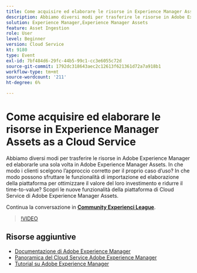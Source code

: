 ```yaml
---
title: Come acquisire ed elaborare le risorse in Experience Manager Assets as a Cloud Service
description: Abbiamo diversi modi per trasferire le risorse in Adobe Experience Manager ed elaborarle una sola volta in Adobe Experience Manager Assets. In che modo i clienti scelgono l’approccio corretto per il proprio caso d’uso? In che modo possono sfruttare le funzionalità di importazione ed elaborazione della piattaforma per ottimizzare il valore del loro investimento e ridurre il time-to-value? Scopri le nuove funzionalità della piattaforma di Cloud Service di Adobe Experience Manager Assets.
solution: Experience Manager,Experience Manager Assets
feature: Asset Ingestion
role: User
level: Beginner
version: Cloud Service
kt: 9180
type: Event
exl-id: 7bf484d6-29fc-44b5-99c1-cc3e6055c72d
source-git-commit: 1792dc318643aec2c12613f621361d72a7a918b1
workflow-type: tm+mt
source-wordcount: '211'
ht-degree: 6%

---
```


# Come acquisire ed elaborare le risorse in Experience Manager Assets as a Cloud Service

Abbiamo diversi modi per trasferire le risorse in Adobe Experience Manager ed elaborarle una sola volta in Adobe Experience Manager Assets. In che modo i clienti scelgono l’approccio corretto per il proprio caso d’uso? In che modo possono sfruttare le funzionalità di importazione ed elaborazione della piattaforma per ottimizzare il valore del loro investimento e ridurre il time-to-value? Scopri le nuove funzionalità della piattaforma di Cloud Service di Adobe Experience Manager Assets.

Continua la conversazione in **[Community Experienci League](https://adobe.ly/2Zq7dlg)**.

>[!VIDEO](https://video.tv.adobe.com/v/337773/?quality=12&learn=on&hidetitle=true)

## Risorse aggiuntive

- [Documentazione di Adobe Experience Manager ](https://experienceleague.adobe.com/docs/experience-manager-cloud-service.html?lang=it)
- [Panoramica del Cloud Service Adobe Experience Manager](https://experienceleague.adobe.com/docs/experience-manager-cloud-service/overview/home.html)
- [Tutorial su Adobe Experience Manager](https://experienceleague.adobe.com/docs/experience-manager-tutorials.html)
